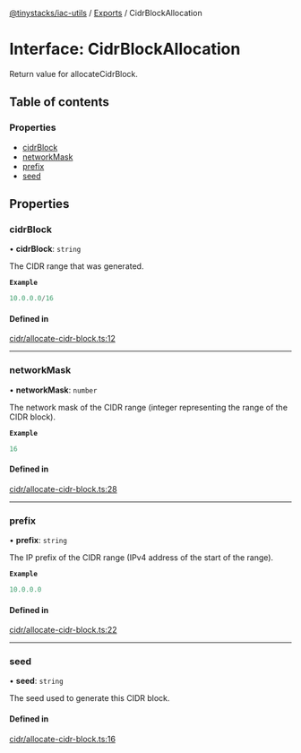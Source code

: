 [@tinystacks/iac-utils](../README.md) / [Exports](../modules.md) / CidrBlockAllocation

# Interface: CidrBlockAllocation

Return value for allocateCidrBlock.

## Table of contents

### Properties

- [cidrBlock](CidrBlockAllocation.md#cidrblock)
- [networkMask](CidrBlockAllocation.md#networkmask)
- [prefix](CidrBlockAllocation.md#prefix)
- [seed](CidrBlockAllocation.md#seed)

## Properties

### cidrBlock

• **cidrBlock**: `string`

The CIDR range that was generated.

**`Example`**

```ts
10.0.0.0/16
```

#### Defined in

[cidr/allocate-cidr-block.ts:12](https://github.com/tinystacks/iac-utils/blob/347f7fd/src/cidr/allocate-cidr-block.ts#L12)

___

### networkMask

• **networkMask**: `number`

The network mask of the CIDR range (integer representing the range of the CIDR block).

**`Example`**

```ts
16
```

#### Defined in

[cidr/allocate-cidr-block.ts:28](https://github.com/tinystacks/iac-utils/blob/347f7fd/src/cidr/allocate-cidr-block.ts#L28)

___

### prefix

• **prefix**: `string`

The IP prefix of the CIDR range (IPv4 address of the start of the range).

**`Example`**

```ts
10.0.0.0
```

#### Defined in

[cidr/allocate-cidr-block.ts:22](https://github.com/tinystacks/iac-utils/blob/347f7fd/src/cidr/allocate-cidr-block.ts#L22)

___

### seed

• **seed**: `string`

The seed used to generate this CIDR block.

#### Defined in

[cidr/allocate-cidr-block.ts:16](https://github.com/tinystacks/iac-utils/blob/347f7fd/src/cidr/allocate-cidr-block.ts#L16)
